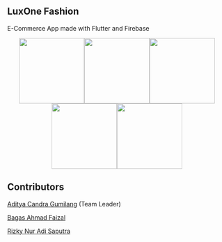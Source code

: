 ## LuxOne Fashion

E-Commerce App made with Flutter and Firebase

<p align="center">
<img src="https://user-images.githubusercontent.com/93992324/224483116-91740e41-b5b3-485f-9d59-c5a7bc4653fc.jpeg" width="150"/><img src="https://user-images.githubusercontent.com/93992324/224483249-47e634d1-7f3a-42e6-92d5-835bf02ae5bf.jpeg" width="150"/><img src="https://user-images.githubusercontent.com/93992324/224483259-da6236e2-ff15-4458-b517-029b870b4497.jpeg" width="150"/><img src="https://user-images.githubusercontent.com/93992324/224483262-4a4335cd-32cf-4862-850b-b4a9cf088aea.jpeg" width="150"/><img src="https://user-images.githubusercontent.com/93992324/224483268-64643d4a-0eb3-454d-8064-0bb97e91ac1b.jpeg" width="150"/>
</p>

## Contributors
<a href="https://github.com/Aditya1614">Aditya Candra Gumilang<a> (Team Leader)
  
<a href="https://github.com/B4gasAhmad">Bagas Ahmad Faizal<a>
  
<a href="https://github.com/RyuuKieru29">Rizky Nur Adi Saputra<a>
